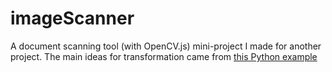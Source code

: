 # imageScanner
A document scanning tool (with OpenCV.js) mini-project I made for another project.
The main  ideas for transformation came from [this Python example](https://www.pyimagesearch.com/2014/09/01/build-kick-ass-mobile-document-scanner-just-5-minutes/)
